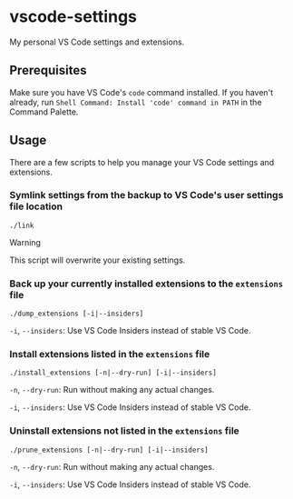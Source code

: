 # vscode-settings

My personal VS Code settings and extensions.

## Prerequisites

Make sure you have VS Code's `code` command installed. If you haven't already, run `Shell Command: Install 'code' command in PATH` in the Command Palette.

## Usage

There are a few scripts to help you manage your VS Code settings and extensions.

### Symlink settings from the backup to VS Code's user settings file location

```shell
./link
```

> [!WARNING]
> This script will overwrite your existing settings.

### Back up your currently installed extensions to the `extensions` file

```shell
./dump_extensions [-i|--insiders]
```

`-i`, `--insiders`: Use VS Code Insiders instead of stable VS Code.

### Install extensions listed in the `extensions` file

```shell
./install_extensions [-n|--dry-run] [-i|--insiders]
```

`-n`, `--dry-run`: Run without making any actual changes.

`-i`, `--insiders`: Use VS Code Insiders instead of stable VS Code.

### Uninstall extensions not listed in the `extensions` file

```shell
./prune_extensions [-n|--dry-run] [-i|--insiders]
```

`-n`, `--dry-run`: Run without making any actual changes.

`-i`, `--insiders`: Use VS Code Insiders instead of stable VS Code.
